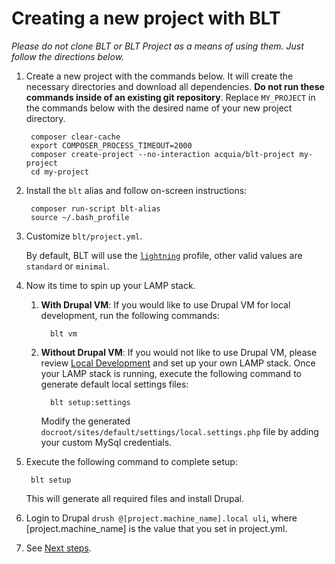 # Creating a new project with BLT

*Please do not clone BLT or BLT Project as a means of using them. Just follow the directions below.*

1. Create a new project with the commands below. It will create the necessary directories and download all dependencies. **Do not run these commands inside of an existing git repository**. Replace `MY_PROJECT` in the commands below with the desired name of your new project directory.

        composer clear-cache
        export COMPOSER_PROCESS_TIMEOUT=2000
        composer create-project --no-interaction acquia/blt-project my-project
        cd my-project

1. Install the `blt` alias and follow on-screen instructions:

        composer run-script blt-alias
        source ~/.bash_profile

1. Customize `blt/project.yml`.

    By default, BLT will use the [`lightning`](https://github.com/acquia/lightning) profile, other valid values are `standard` or `minimal`.

1. Now its time to spin up your LAMP stack.

    1. **With Drupal VM**: If you would like to use Drupal VM for local development, run the following commands:

             blt vm

    1. **Without Drupal VM**: If you would not like to use Drupal VM, please review [Local Development](http://blt.readthedocs.io/en/8.x/readme/local-development/) and set up your own LAMP stack. Once your LAMP stack is running, execute the following command to generate default local settings files:

             blt setup:settings

       Modify the generated `docroot/sites/default/settings/local.settings.php` file by adding your custom MySql credentials.

1. Execute the following command to complete setup:

        blt setup

    This will generate all required files and install Drupal.

1. Login to Drupal `drush @[project.machine_name].local uli`, where [project.machine_name] is the value that you set in project.yml.

1. See [Next steps](next-steps.md).
